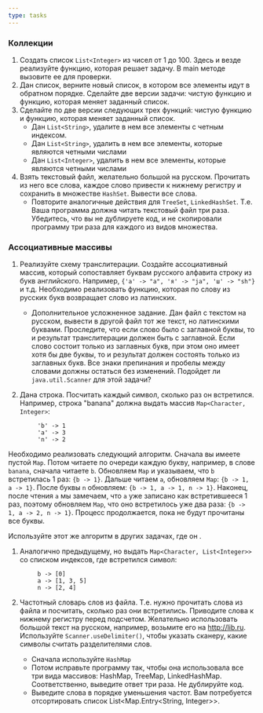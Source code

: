 ```yaml
---
type: tasks
---
```


### Коллекции
1. Создать список `List<Integer>` из чисел от 1 до 100. Здесь и везде реализуйте функцию, которая решает задачу. В main методе
вызовите ее для проверки.
1. Дан список, верните новый список, в котором все элементы идут в обратном порядке. Сделайте две версии задачи: чистую функцию и функцию, которая меняет заданный список.
1. Сделайте по две версии следующих трех функций: чистую функцию и функцию, которая меняет заданный список.
   * Дан `List<String>`, удалите в нем все элементы с четным индексом.
   * Дан `List<String>`, удалить в нем все элементы, которые являются четными числами
   * Дан `List<Integer>`, удалить в нем все элементы, которые являются четными числами
1. Взять текстовый файл, желательно большой на русском. Прочитать из него все слова, каждое слово привести к нижнему регистру и
   сохранить в множестве `HashSet`. Вывести все слова.
   * Повторите аналогичные действия для `TreeSet`, `LinkedHashSet`. Т.е. Ваша программа должна читать текстовый файл три раза.
   Убедитесь, что вы не дублируете код, и не скопировали программу три раза для каждого из видов множества.
   
### Ассоциативные массивы
1. Реализуйте схему транслитерации. Создайте ассоциативный массив, который сопоставляет буквам русского алфавита строку из
букв английского. Например, `{'а' -> "a", 'я' -> "ja", 'ш' -> "sh"}` и т.д. Необходимо реализовать функцию, которая по слову
из русских букв возвращает слово из латинских.

    * Дополнительное усложненное задание. Дан файл с текстом на русском, вывести в другой файл тот же текст, но латинскими буквами. Проследите,
    что если слово было с заглавной буквы, то и результат транслитерации должен быть с заглавной. Если слово состоит только из
    заглавных букв, при этом оно имеет хотя бы две буквы, то и результат должен состоять только из заглавных букв. Все знаки
    препинания и пробелы между словами должны остаться без изменений. Подойдет ли `java.util.Scanner` для этой задачи?

1. Дана строка. Посчитать каждый символ, сколько раз он встретился. Например, строка "banana" должна выдать массив `Map<Character, Integer>`:

            'b' -> 1
            'a' -> 3
            'n' -> 2

Необходимо реализовать следующий алгоритм. Сначала вы имеете пустой `Map`. Потом читаете по очереди каждую букву, например, в слове `banana`,
сначала читаете `b`.
Обновляем `Map` и указываем, что `b` встретилась 1 раз: `{b -> 1}`. Дальше читаем `a`, обновляем `Map`: `{b -> 1, a -> 1}`. После буквы `n`
обновляем: `{b -> 1, a -> 1, n -> 1}`. Наконец, после чтения `a` мы замечаем, что `a` уже записано как встретившееся 1 раз,
поэтому обновляем `Map`, что оно встретилось уже два раза: `{b -> 1, a -> 2, n -> 1}`. Процесс продолжается, пока не будут прочитаны
все буквы.

Используйте этот же алгоритм в других задачах, где он .

1. Аналогично предыдущему, но выдать `Map<Character, List<Integer>>` со списком индексов, где встретился символ:

            b -> [0]
            a -> [1, 3, 5]
            n -> [2, 4]
            
1. Частотный словарь слов из файла. Т.е. нужно прочитать слова из файла и посчитать, сколько раз они встретились. Приводите слова к нижнему регистру перед подсчетом. Желательно использовать большой текст на русском, например, возьмите его на http://lib.ru. Используйте `Scanner.useDelimiter()`, чтобы указать сканеру, какие символы считать разделителями слов.
   * Сначала используйте `HashMap`
   * Потом исправьте программу так, чтобы она использовала все три вида массивов: HashMap, TreeMap, LinkedHashMap. Соответственно, выведите ответ три раза. Не дублируйте код.
   * Выведите слова в порядке уменьшения частот. Вам потребуется отсортировать список List<Map.Entry<String, Integer>>.


